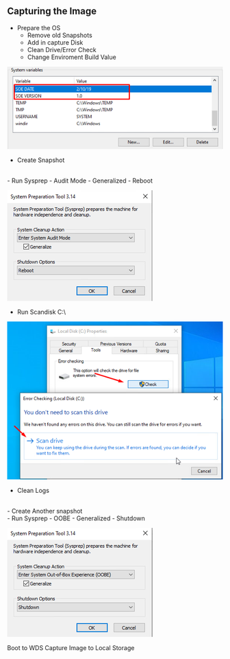 ## Capturing the Image

- Prepare the OS
    - Remove old Snapshots
	- Add in capture Disk
    - Clean Drive/Error Check
    - Change Enviroment Build Value

![Soe Environment Variable](./resources/ENV-SOE.png)
<br>
- Create Snapshot  
<br>
- Run Sysprep
	- Audit Mode
	- Generalized
	- Reboot  

![Sysprep Audit](./resources/sysprep-audit.png)
<br>
- Run Scandisk C:\

![Scan Disk](./resources/scan-disk.png)

- Clean Logs  
<br>
- Create Another snapshot
<br>
- Run Sysprep
	- OOBE
	- Generalized
	- Shutdown

![Sysprep Out Of Box Experince](./resources/sysprep-OOBE.png)

Boot to WDS
Capture Image to Local Storage
